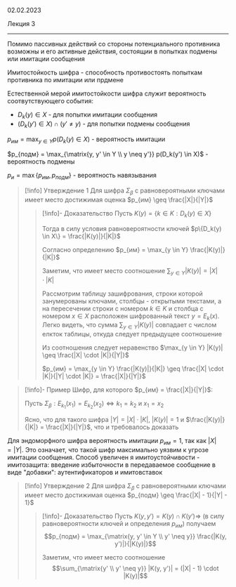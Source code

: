 02.02.2023

Лекция 3

---

Помимо пассивных действий со стороны потенциального противника возможны и его активные действия, состоящии в попытках подмены или имитации сообщения

Имитостойкость шифра - способность противостоять попыткам противника по имитации или прдмене

Естественной мерой имитостойкости шифра служит вероятность соотвутствующего события:
- $D_k(y) \in X$ - для попытки имитации сообщения
- $(D_k(y') \in X) \cap (y' \neq y)$ - для попытки подмены сообщения

$p_{им} = \max_{y \in Y} p(D_k(y) \in X)$ - вероятность имитации

$p_{подм} = \max_{\matrix{y, y' \in Y \\ y \neq y'}} p(D_k(y') \in X)$ - вероятность подмены

$p_{и} = \max\{p_{им}, p_{подм}\}$ - вероятность навязывания

> [!info] Утверждение 1
> Для шифра $\Sigma_\beta$ с равновероятными ключами имеет место достижимая оценка $p_{им} \geq \frac{|X|}{|Y|}$
> > [!info]- Доказательство
> > Пусть $K(y) = \{k \in K: D_k(y) \in X\}$
> >
> > Тогда в силу условия равновероятности ключей $p\{D_k(y) \in X\} = \frac{|K(y)|}{|K|}$
> > 
> > Согласно определению $p_{им} = \max_{y \in Y} \frac{|K(y)|}{|K|}$
> > 
> > Заметим, что имеет место соотношение $\sum_{y\in Y} |K(y)| = |X| \cdot |K|$
> > 
> > Рассмотрим таблицу зашифрования, строки которой занумерованы ключами, столбцы - открытыми текстами, а на пересечении строки с номером $k \in K$ и столбца с номером $x \in X$ расположен шифрованный текст $y = E_k(x)$. Легко видеть, что сумма $\sum_{y \in Y} |K(y)|$ совпадает с числом елкток таблицы, откуда следует предыдущее соотношение
> > 
> > Из соотношения следует неравенство $\max_{y \in Y} |K(y)| \geq \frac{|X| \cdot |K|}{|Y|}$
> > 
> > $p_{им} = \max_{y \in Y} \frac{|K(y)|}{|K|} \geq \frac{|X| \cdot |K|}{|Y| \cdot |K|} = \frac{|X|}{|Y|}$

> [!info]- Пример 
> Шифр, для которого $p_{им} = \frac{|X|}{|Y|}$:
>
> Пусть $\Sigma_\beta: E_{k_1}(x_1) = E_{k_2}(x_2) \Leftrightarrow k_1 = k_2$ и $x_1 = x_2$
>
> Ясно, что для такого шифра $|Y| = |X| \cdot |K|$, $|K(y)| = 1$ и $\frac{|K(y)|}{|K|} = \frac{|X|}{|Y|}$, что и требовалось доказать

Для эндоморфного шифра вероятность имитации $p_{им} = 1$, так как $|X| = |Y|$. Это означает, что такой шифр максимально уязвим к угрозе имитации сообщения. Способ увеличен я имитоустойчивости - имитозащита: введение избыточности в передаваемое сообщение в виде "добавки": аутентификаторов и имитовставок

> [!info] Утверждение 2
> Для шифра $\Sigma_\beta$ с равновероятными ключами имеет место достижимая оценка $p_{подм} \geq \frac{|X| - 1}{|Y| - 1}$
> > [!info]- Доказательство
> > Пусть $K(y, y') = K(y) \cap K(y') \Rightarrow$ (в силу равновероятности ключей и определения $p_{им}$) получаем $$p_{подм} = \max_{\matrix{y, y' \in Y \\ y' \neq y}} \frac{|K(y, y')|}{|K(y)|}$$
> > 
> > Заметим, что имеет место соотношение
> > $$\sum_{\matrix{y' \\ y' \neq y}} |K(y, y')| = (|X| - 1) \cdot |K(y)|$$
